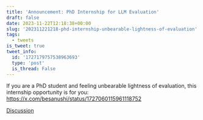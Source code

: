 ```yaml
---
title: 'Announcement: PhD Internship for LLM Evaluation'
draft: false
date: 2023-11-22T12:18:38+00:00
slug: '202311221218-phd-internship-unbearable-lightness-of-evaluation'
tags:
  - tweets
is_tweet: true
tweet_info:
  id: '1727179757538963693'
  type: 'post'
  is_thread: False
---
```




If you are a PhD student and feeling unbearable lightness of evaluation, this internship opportunity is for you: <https://x.com/besanushi/status/1727060115961118752>

[Discussion](https://x.com/sytelus/status/1727179757538963693)
